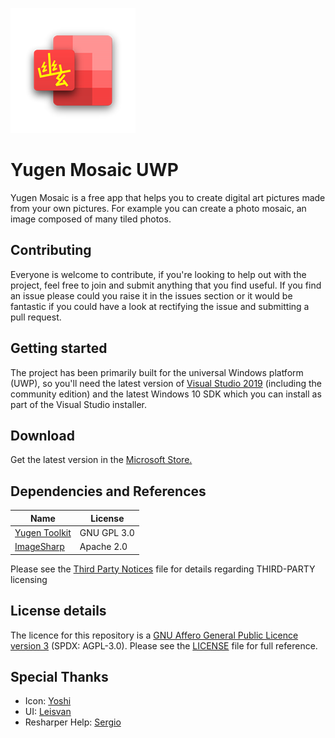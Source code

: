 ![logo](/Yugen.Mosaic.Uwp/Assets/StoreLogo.scale-400.png)

# Yugen Mosaic UWP
Yugen Mosaic is a free app that helps you to create digital art pictures made from your own pictures. For example you can create a photo mosaic, an image composed of many tiled photos.

## Contributing
Everyone is welcome to contribute, if you're looking to help out with the project, feel free to join and submit anything that you find useful. If you find an issue please could you raise it in the issues section or it would be fantastic if you could have a look at rectifying the issue and submitting a pull request. 

## Getting started
The project has been primarily built for the universal Windows platform (UWP), so you'll need the latest version of [Visual Studio 2019](https://www.visualstudio.com/) (including the community edition) and the latest Windows 10 SDK which you can install as part of the Visual Studio installer.

## Download
Get the latest version in the [Microsoft Store.](https://www.microsoft.com/store/apps/9PF0S24CX0D4)

## Dependencies and References

| Name                                                          | License         |
| ------------------------------------------------------------- | --------------- |
| [Yugen Toolkit](https://github.com/emiliano84/Yugen.Toolkit)  | GNU GPL 3.0     |
| [ImageSharp](https://github.com/SixLabors/ImageSharp)         | Apache 2.0      |

Please see the [Third Party Notices](ThirdPartyNotices.md) file for details regarding THIRD-PARTY licensing

## License details

The licence for this repository is a [GNU Affero General Public Licence version 3](https://www.gnu.org/licenses/agpl-3.0.html) (SPDX: AGPL-3.0). Please see the [LICENSE](LICENSE) file for full reference.

## Special Thanks
- Icon: [Yoshi](https://github.com/yoshiask)
- UI: [Leisvan](https://twitter.com/leisvanCT)
- Resharper Help: [Sergio](https://github.com/Sergio0694)

